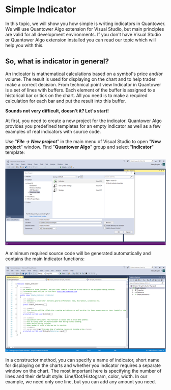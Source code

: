 # Simple Indicator

In this topic, we will show you how simple is writing indicators in Quantower. We will use Quantower Algo extension for Visual Studio, but main principles are valid for all development environments. If you don't have Visual Studio or Quantower Algo extension installed you can read our topic which will help you with this.

## So, what is indicator in general?

An indicator is mathematical calculations based on a symbol's price and/or volume. The result is used for displaying on the chart and to help trader make a correct decision. From technical point view Indicator in Quantower is a set of lines with buffers. Each element of the buffer is assigned to a historical bar or tick on the chart. All you need is to make a required calculation for each bar and put the result into this buffer.

**Sounds not very difficult, doesn't it? Let's start!**

At first, you need to create a new project for the indicator. Quantower Algo provides you predefined templates for an empty indicator as well as a few examples of real indicators with source code.

Use "_**File -&gt; New project**_" in the main menu of Visual Studio to open "**New project**" window. Find "**Quantower Algo**" group and select "**Indicator**" template:

![New Project window](../.gitbook/assets/new-project.png)

A minimum required source code will be generated automatically and contains the main Indicator functions:

![Default source code for blank indicator](../.gitbook/assets/default-code.png)

In a constructor method, you can specify a name of indicator, short name for displaying on the charts and whether you indicator requires a separate window on the chart. The most important here is specifying the number of lines and their default style: Line/Dot/Histogram, color, width. In our example, we need only one line, but you can add any amount you need.

